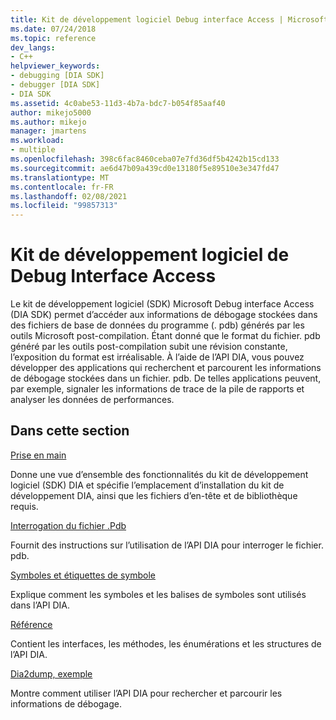 ```yaml
---
title: Kit de développement logiciel Debug interface Access | Microsoft Docs
ms.date: 07/24/2018
ms.topic: reference
dev_langs:
- C++
helpviewer_keywords:
- debugging [DIA SDK]
- debugger [DIA SDK]
- DIA SDK
ms.assetid: 4c0abe53-11d3-4b7a-bdc7-b054f85aaf40
author: mikejo5000
ms.author: mikejo
manager: jmartens
ms.workload:
- multiple
ms.openlocfilehash: 398c6fac8460ceba07e7fd36df5b4242b15cd133
ms.sourcegitcommit: ae6d47b09a439cd0e13180f5e89510e3e347fd47
ms.translationtype: MT
ms.contentlocale: fr-FR
ms.lasthandoff: 02/08/2021
ms.locfileid: "99857313"
---
```

# <a name="debug-interface-access-sdk"></a>Kit de développement logiciel de Debug Interface Access

Le kit de développement logiciel (SDK) Microsoft Debug interface Access (DIA SDK) permet d’accéder aux informations de débogage stockées dans des fichiers de base de données du programme (. pdb) générés par les outils Microsoft post-compilation. Étant donné que le format du fichier. pdb généré par les outils post-compilation subit une révision constante, l’exposition du format est irréalisable. À l’aide de l’API DIA, vous pouvez développer des applications qui recherchent et parcourent les informations de débogage stockées dans un fichier. pdb. De telles applications peuvent, par exemple, signaler les informations de trace de la pile de rapports et analyser les données de performances.

## <a name="in-this-section"></a>Dans cette section

[Prise en main](../../debugger/debug-interface-access/getting-started-debug-interface-access-sdk.md)

Donne une vue d’ensemble des fonctionnalités du kit de développement logiciel (SDK) DIA et spécifie l’emplacement d’installation du kit de développement DIA, ainsi que les fichiers d’en-tête et de bibliothèque requis.

[Interrogation du fichier .Pdb](../../debugger/debug-interface-access/querying-the-dot-pdb-file.md)

Fournit des instructions sur l’utilisation de l’API DIA pour interroger le fichier. pdb.

[Symboles et étiquettes de symbole](../../debugger/debug-interface-access/symbols-and-symbol-tags.md)

Explique comment les symboles et les balises de symboles sont utilisés dans l’API DIA.

[Référence](../../debugger/debug-interface-access/debug-interface-access-sdk-reference.md)

Contient les interfaces, les méthodes, les énumérations et les structures de l’API DIA.

[Dia2dump, exemple](../../debugger/debug-interface-access/dia2dump-sample.md)

Montre comment utiliser l’API DIA pour rechercher et parcourir les informations de débogage.
